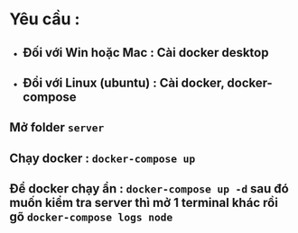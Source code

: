 # Yêu cầu :

- ## Đối với Win hoặc Mac : Cài docker desktop
- ## Đổi với Linux (ubuntu) : Cài docker, docker-compose

## Mở folder `server`

## Chạy docker : `docker-compose up`

## Để docker chạy ẩn : `docker-compose up -d` sau đó muốn kiểm tra server thì mở 1 terminal khác rồi gõ `docker-compose logs node`
